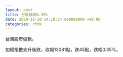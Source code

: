 ```yaml
---
layout: post
title: 台股低收0.35%
date: 2020-11-10 14:18:24.000000000 +08:00
categories: rthk
---
```


台灣股市偏軟。

加權指數先升後跌，收報13081點，跌45點，跌幅0.35%。
